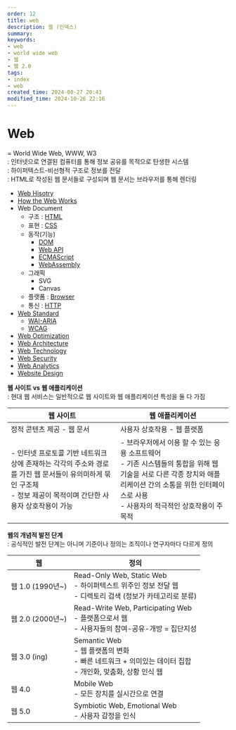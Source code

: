 ```yaml
---
order: 12
title: web
description: 웹 (인덱스)
summary:
keywords:
- web
- world wide web
- 웹
- 웹 2.0
tags:
- index
- web
created_time: 2024-08-27 20:43
modified_time: 2024-10-26 22:16
---
```


# Web
= World Wide Web, WWW, W3  
: 인터넷으로 연결된 컴퓨터를 통해 정보 공유를 목적으로 탄생한 시스템  
: 하이퍼텍스트-비선형적 구조로 정보를 전달  
: HTML로 작성된 웹 문서들로 구성되며 웹 문서는 브라우저를 통해 렌더링

- [Web Hisotry](./web-hisotry.md)
- [How the Web Works](./how-the-web-works.md)
- Web Document
  - 구조 : [HTML](./html/index.md)
  - 표현 : [CSS](./css/index.md)
  - 동작(기능)
    - [DOM](./dom/index.md)
    - [Web API](./web-api/index.md)
    - [ECMAScript](../language/js/index.md)
    - [WebAssembly](./web-assembly/index.md)
  - 그래픽
    - SVG
    - Canvas
  - 플랫폼 : [Browser](./browser/index.md)
  - 통신 : [HTTP](../network/network-protocol/application-layer/http.md)
- [Web Standard](./web-standard/index.md)
  - [WAI-ARIA](./web-standard/wai-aria.md)
  - [WCAG](./web-standard/wcag.md)
- [Web Optimization](./web-optimization/index.md)
- [Web Architecture](./web-architecture/index.md)
- [Web Technology](./web-technology/index.md)
- [Web Security](./web-security/index.md)
- [Web Analytics](./web-analytics/index.md)
- [Website Design](./website-design/index.md)


**웹 사이트 vs 웹 애플리케이션**  
: 현대 웹 서비스는 일반적으로 웹 사이트와 웹 애플리케이션 특성을 둘 다 가짐  

웹 사이트 | 웹 애플리케이션
---|---
| 정적 콘텐츠 제공 - 웹 문서 | 사용자 상호작용 - 웹 플랫폼
| - 인터넷 프로토콜 기반 네트워크 상에 존재하는 각각의 주소와 경로를 가진 웹 문서들이 유의미하게 묶인 구조체<br>- 정보 제공이 목적이며 간단한 사용자 상호작용이 가능  | - 브라우저에서 이용 할 수 있는 응용 소프트웨어<br>- 기존 시스템들의 통합을 위해 웹 기술을 서로 다른 각종 장치와 애플리케이션 간의 소통을 위한 인터페이스로 사용<br>- 사용자의 적극적인 상호작용이 주 목적


**웹의 개념적 발전 단계**  
: 공식적인 발전 단계는 아니며 기준이나 정의는 조직이나 연구자마다 다르게 정의

웹 | 정의
---|---
웹 1.0 (1990년~) | Read-Only Web, Static Web <br> - 하이퍼텍스트 위주인 정보 전달 웹<br> - 디렉토리 검색 (정보가 카테고리로 분류)
웹 2.0 (2000년~) | Read-Write Web, Participating Web<br> - 플랫폼으로서 웹<br> - 사용자들의 참여-공유-개방 = 집단지성
웹 3.0 (ing)     | Semantic Web<br> - 웹 플랫폼의 변화<br> - 빠른 네트워크 + 의미있는 데이터 집합<br> - 개인화, 맞춤화, 상황 인식 웹
웹 4.0           | Mobile Web<br> - 모든 장치를 실시간으로 연결  
웹 5.0           | Symbiotic Web, Emotional Web<br> - 사용자 감정을 인식 
